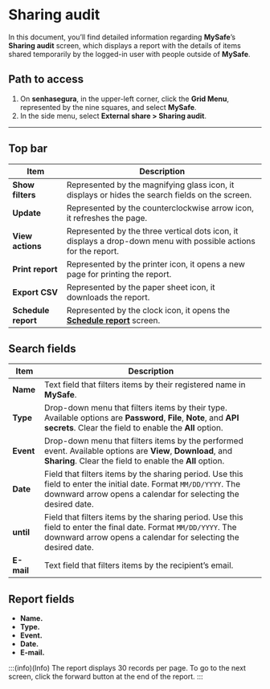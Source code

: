 # Sharing audit

In this document, you’ll find detailed information regarding **MySafe**’s **Sharing audit** screen, which displays a report with the details of items shared temporarily by the logged-in user with people outside of **MySafe**.

## Path to access

1. On **senhasegura**, in the upper-left corner, click the **Grid Menu**, represented by the nine squares, and select **MySafe**.
2. In the side menu, select **External share > Sharing audit**.

---

## Top bar

| Item              | Description                                                           |
|-------------------|-----------------------------------------------------------------------|
| **Show filters**  | Represented by the magnifying glass icon, it displays or hides the search fields on the screen. |
| **Update**        | Represented by the counterclockwise arrow icon, it refreshes the page. |
| **View actions**  | Represented by the three vertical dots icon, it displays a drop-down menu with possible actions for the report. |
| **Print report**  | Represented by the printer icon, it opens a new page for printing the report. |
| **Export CSV**    | Represented by the paper sheet icon, it downloads the report. |
| **Schedule report** | Represented by the clock icon, it opens the **[Schedule report](/v3-33/docs/general-information-how-to-issue-download-and-schedule-device-reports)** screen. |


## Search fields

| Item     | Description                                                                 |
|----------|-----------------------------------------------------------------------------|
| **Name** | Text field that filters items by their registered name in **MySafe**. |
| **Type** | Drop-down menu that filters items by their type. Available options are **Password**, **File**, **Note**, and **API secrets**. Clear the field to enable the **All** option. |
| **Event** | Drop-down menu that filters items by the performed event. Available options are **View**, **Download**, and **Sharing**. Clear the field to enable the **All** option. |
| **Date** | Field that filters items by the sharing period. Use this field to enter the initial date. Format `MM/DD/YYYY`. The downward arrow opens a calendar for selecting the desired date. |
| **until** | Field that filters items by the sharing period. Use this field to enter the final date. Format `MM/DD/YYYY`. The downward arrow opens a calendar for selecting the desired date. |
| **E-mail** | Text field that filters items by the recipient’s email. |


## Report fields

- **Name.**
- **Type.**
- **Event.**
- **Date.**
- **E-mail.**

:::(info)(Info)
The report displays 30 records per page. To go to the next screen, click the forward button at the end of the report.
:::

